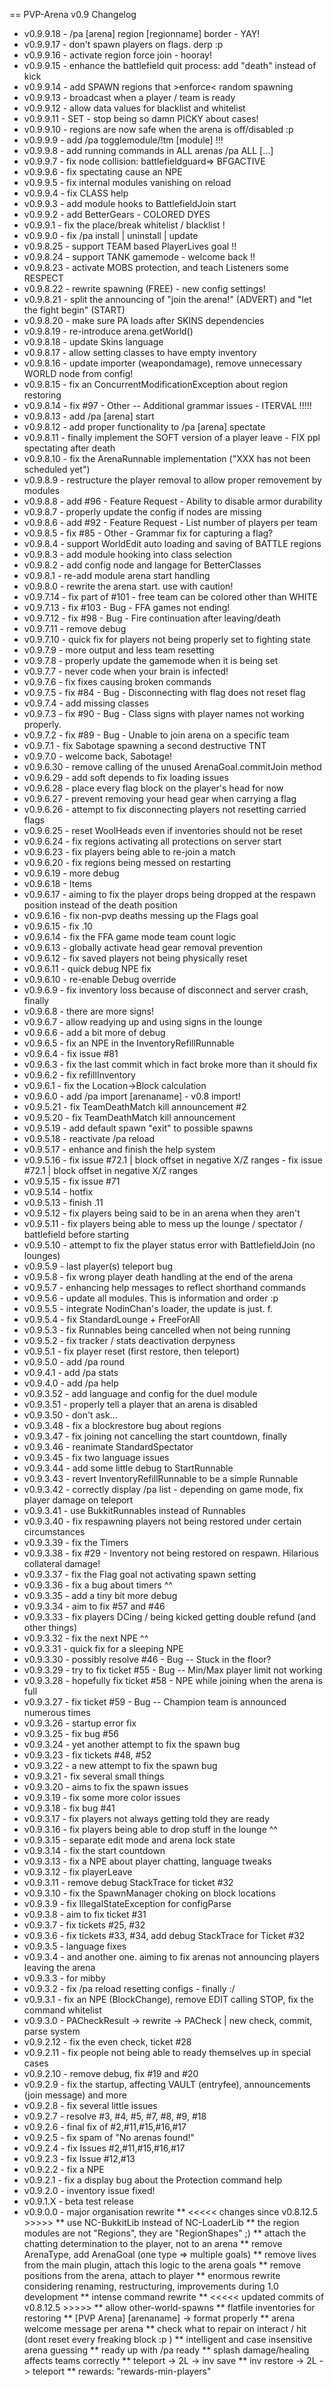 == PVP-Arena v0.9 Changelog

* v0.9.9.18 - /pa [arena] region [regionname] border - YAY!
* v0.9.9.17 - don't spawn players on flags. derp :p
* v0.9.9.16 - activate region force join - hooray!
* v0.9.9.15 - enhance the battlefield quit process: add "death" instead of kick
* v0.9.9.14 - add SPAWN regions that >enforce< random spawning
* v0.9.9.13 - broadcast when a player / team is ready
* v0.9.9.12 - allow data values for blacklist and whitelist
* v0.9.9.11 - SET - stop being so damn PICKY about cases!
* v0.9.9.10 - regions are now safe when the arena is off/disabled :p
* v0.9.9.9 - add /pa togglemodule/!tm [module] !!!
* v0.9.9.8 - add running commands in ALL arenas /pa ALL [...]
* v0.9.9.7 - fix node collision: battlefieldguard=> BFGACTIVE
* v0.9.9.6 - fix spectating cause an NPE
* v0.9.9.5 - fix internal modules vanishing on reload
* v0.9.9.4 - fix CLASS help
* v0.9.9.3 - add module hooks to BattlefieldJoin start
* v0.9.9.2 - add BetterGears - COLORED DYES
* v0.9.9.1 - fix the place/break whitelist / blacklist !
* v0.9.9.0 - fix /pa install | uninstall | update
* v0.9.8.25 - support TEAM based PlayerLives goal !!
* v0.9.8.24 - support TANK gamemode - welcome back !!
* v0.9.8.23 - activate MOBS protection, and teach Listeners some RESPECT
* v0.9.8.22 - rewrite spawning (FREE) - new config settings!
* v0.9.8.21 - split the announcing of "join the arena!" (ADVERT) and "let the fight begin" (START)
* v0.9.8.20 - make sure PA loads after SKINS dependencies
* v0.9.8.19 - re-introduce arena.getWorld()
* v0.9.8.18 - update Skins language
* v0.9.8.17 - allow setting classes to have empty inventory
* v0.9.8.16 - update importer (weapondamage), remove unnecessary WORLD node from config!
* v0.9.8.15 - fix an ConcurrentModificationException about region restoring
* v0.9.8.14 - fix #97 - Other -- Additional grammar issues - ITERVAL !!!!!
* v0.9.8.13 - add /pa [arena] start
* v0.9.8.12 - add proper functionality to /pa [arena] spectate
* v0.9.8.11 - finally implement the SOFT version of a player leave - FIX ppl spectating after death
* v0.9.8.10 - fix the ArenaRunnable implementation ("XXX has not been scheduled yet")
* v0.9.8.9 - restructure the player removal to allow proper removement by modules
* v0.9.8.8 - add #96 - Feature Request - Ability to disable armor durability
* v0.9.8.7 - properly update the config if nodes are missing
* v0.9.8.6 - add #92 - Feature Request - List number of players per team
* v0.9.8.5 - fix #85 - Other - Grammar fix for capturing a flag?
* v0.9.8.4 - support WorldEdit auto loading and saving of BATTLE regions
* v0.9.8.3 - add module hooking into class selection
* v0.9.8.2 - add config node and langage for BetterClasses
* v0.9.8.1 - re-add module arena start handling
* v0.9.8.0 - rewrite the arena start. use with caution!
* v0.9.7.14 - fix part of #101 - free team can be colored other than WHITE
* v0.9.7.13 - fix #103 - Bug - FFA games not ending!
* v0.9.7.12 - fix #98 - Bug - Fire continuation after leaving/death
* v0.9.7.11 - remove debug
* v0.9.7.10 - quick fix for players not being properly set to fighting state
* v0.9.7.9 - more output and less team resetting
* v0.9.7.8 - properly update the gamemode when it is being set
* v0.9.7.7 - never code when your brain is infected!
* v0.9.7.6 - fix fixes causing broken commands
* v0.9.7.5 - fix #84 - Bug - Disconnecting with flag does not reset flag
* v0.9.7.4 - add missing classes
* v0.9.7.3 - fix #90 - Bug - Class signs with player names not working properly.
* v0.9.7.2 - fix #89 - Bug - Unable to join arena on a specific team
* v0.9.7.1 - fix Sabotage spawning a second destructive TNT
* v0.9.7.0 - welcome back, Sabotage!
* v0.9.6.30 - remove calling of the unused ArenaGoal.commitJoin method
* v0.9.6.29 - add soft depends to fix loading issues
* v0.9.6.28 - place every flag block on the player's head for now
* v0.9.6.27 - prevent removing your head gear when carrying a flag
* v0.9.6.26 - attempt to fix disconnecting players not resetting carried flags
* v0.9.6.25 - reset WoolHeads even if inventories should not be reset
* v0.9.6.24 - fix regions activating all protections on server start
* v0.9.6.23 - fix players being able to re-join a match
* v0.9.6.20 - fix regions being messed on restarting
* v0.9.6.19 - more debug
* v0.9.6.18 - Items
* v0.9.6.17 - aiming to fix the player drops being dropped at the respawn position instead of the death position
* v0.9.6.16 - fix non-pvp deaths messing up the Flags goal
* v0.9.6.15 - fix .10
* v0.9.6.14 - fix the FFA game mode team count logic
* v0.9.6.13 - globally activate head gear removal prevention
* v0.9.6.12 - fix saved players not being physically reset
* v0.9.6.11 - quick debug NPE fix
* v0.9.6.10 - re-enable Debug override
* v0.9.6.9 - fix inventory loss because of disconnect and server crash, finally
* v0.9.6.8 - there are more signs!
* v0.9.6.7 - allow readying up and using signs in the lounge
* v0.9.6.6 - add a bit more of debug
* v0.9.6.5 - fix an NPE in the InventoryRefillRunnable
* v0.9.6.4 - fix issue #81
* v0.9.6.3 - fix the last commit which in fact broke more than it should fix
* v0.9.6.2 - fix refillInventory
* v0.9.6.1 - fix the Location->Block calculation
* v0.9.6.0 - add /pa import [arenaname] - v0.8 import!
* v0.9.5.21 - fix TeamDeathMatch kill announcement #2
* v0.9.5.20 - fix TeamDeathMatch kill announcement
* v0.9.5.19 - add default spawn "exit" to possible spawns
* v0.9.5.18 - reactivate /pa reload
* v0.9.5.17 - enhance and finish the help system
* v0.9.5.16 - fix issue #72.1 | block offset in negative X/Z ranges - fix issue #72.1 | block offset in negative X/Z ranges
* v0.9.5.15 - fix issue #71
* v0.9.5.14 - hotfix
* v0.9.5.13 - finish .11
* v0.9.5.12 - fix players being said to be in an arena when they aren't
* v0.9.5.11 - fix players being able to mess up the lounge / spectator / battlefield before starting
* v0.9.5.10 - attempt to fix the player status error with BattlefieldJoin (no lounges)
* v0.9.5.9 - last player(s) teleport bug
* v0.9.5.8 - fix wrong player death handling at the end of the arena
* v0.9.5.7 - enhancing help messages to reflect shorthand commands
* v0.9.5.6 - update all modules. This is information and order :p
* v0.9.5.5 - integrate NodinChan's loader, the update is just. f.
* v0.9.5.4 - fix StandardLounge + FreeForAll
* v0.9.5.3 - fix Runnables being cancelled when not being running
* v0.9.5.2 - fix tracker / stats deactivation derpyness
* v0.9.5.1 - fix player reset (first restore, then teleport)
* v0.9.5.0 - add /pa round
* v0.9.4.1 - add /pa stats
* v0.9.4.0 - add /pa help
* v0.9.3.52 - add language and config for the duel module
* v0.9.3.51 - properly tell a player that an arena is disabled
* v0.9.3.50 - don't ask...
* v0.9.3.48 - fix a blockrestore bug about regions
* v0.9.3.47 - fix joining not cancelling the start countdown, finally
* v0.9.3.46 - reanimate StandardSpectator
* v0.9.3.45 - fix two language issues
* v0.9.3.44 - add some little debug to StartRunnable
* v0.9.3.43 - revert InventoryRefillRunnable to be a simple Runnable
* v0.9.3.42 - correctly display /pa list - depending on game mode, fix player damage on teleport
* v0.9.3.41 - use BukkitRunnables instead of Runnables
* v0.9.3.40 - fix respawning players not being restored under certain circumstances
* v0.9.3.39 - fix the Timers
* v0.9.3.38 - fix #29 - Inventory not being restored on respawn. Hilarious collateral damage!
* v0.9.3.37 - fix the Flag goal not activating spawn setting
* v0.9.3.36 - fix a bug about timers ^^
* v0.9.3.35 - add a tiny bit more debug
* v0.9.3.34 - aim to fix #57 and #46
* v0.9.3.33 - fix players DCing / being kicked getting double refund (and other things)
* v0.9.3.32 - fix the next NPE ^^
* v0.9.3.31 - quick fix for a sleeping NPE
* v0.9.3.30 - possibly resolve #46 - Bug -- Stuck in the floor?
* v0.9.3.29 - try to fix ticket #55 - Bug -- Min/Max player limit not working
* v0.9.3.28 - hopefully fix ticket #58 - NPE while joining when the arena is full
* v0.9.3.27 - fix ticket #59 - Bug -- Champion team is announced numerous times
* v0.9.3.26 - startup error fix
* v0.9.3.25 - fix bug #56
* v0.9.3.24 - yet another attempt to fix the spawn bug
* v0.9.3.23 - fix tickets #48, #52
* v0.9.3.22 - a new attempt to fix the spawn bug
* v0.9.3.21 - fix several small things
* v0.9.3.20 - aims to fix the spawn issues
* v0.9.3.19 - fix some more color issues
* v0.9.3.18 - fix bug #41
* v0.9.3.17 - fix players not always getting told they are ready
* v0.9.3.16 - fix players being able to drop stuff in the lounge ^^
* v0.9.3.15 - separate edit mode and arena lock state
* v0.9.3.14 - fix the start countdown
* v0.9.3.13 - fix a NPE about player chatting, language tweaks
* v0.9.3.12 - fix playerLeave
* v0.9.3.11 - remove debug StackTrace for ticket #32
* v0.9.3.10 - fix the SpawnManager choking on block locations
* v0.9.3.9 - fix IllegalStateException for configParse
* v0.9.3.8 - aim to fix ticket #31
* v0.9.3.7 - fix tickets #25, #32
* v0.9.3.6 - fix tickets #33, #34, add debug StackTrace for Ticket #32
* v0.9.3.5 - language fixes
* v0.9.3.4 - and another one. aiming to fix arenas not announcing players leaving the arena
* v0.9.3.3 - for mibby
* v0.9.3.2 - fix /pa reload resetting configs - finally :/
* v0.9.3.1 - fix an NPE (BlockChange), remove EDIT calling STOP, fix the command whitelist
* v0.9.3.0 - PACheckResult -> rewrite -> PACheck | new check, commit, parse system
* v0.9.2.12 - fix the even check, ticket #28
* v0.9.2.11 - fix people not being able to ready themselves up in special cases
* v0.9.2.10 - remove debug, fix #19 and #20
* v0.9.2.9 - fix the startup, affecting VAULT (entryfee), announcements (join message) and more
* v0.9.2.8 - fix several little issues
* v0.9.2.7 - resolve #3, #4, #5, #7, #8, #9, #18
* v0.9.2.6 - final fix of #2,#11,#15,#16,#17
* v0.9.2.5 - fix spam of "No arenas found!"
* v0.9.2.4 - fix Issues #2,#11,#15,#16,#17
* v0.9.2.3 - fix Issue #12,#13
* v0.9.2.2 - fix a NPE
* v0.9.2.1 - fix a display bug about the Protection command help
* v0.9.2.0 - inventory issue fixed!
* v0.9.1.X - beta test release
* v0.9.0.0 - major organisation rewrite
** <<<<< changes since v0.8.12.5 >>>>>
** use NC-BukkitLib instead of NC-LoaderLib
** the region modules are not "Regions", they are "RegionShapes" ;)
** attach the chatting determination to the player, not to an arena
** remove ArenaType, add ArenaGoal (one type => multiple goals)
** remove lives from the main plugin, attach this logic to the arena goals
** remove positions from the arena, attach to player
** enormous rewrite considering renaming, restructuring, improvements during 1.0 development
** intense command rewrite
** <<<<< updated commits of v0.8.12.5 >>>>>
** allow other-world-spawns
** flatfile inventories for restoring
** [PVP Arena] [arenaname] -> format properly
** arena welcome message per arena
** check what to repair on interact / hit (dont reset every freaking block :p )
** intelligent and case insensitive arena guessing
** ready up with /pa ready
** splash damage/healing affects teams correctly
** teleport -> 2L -> inv save
** inv restore -> 2L -> teleport
** rewards: "rewards-min-players"